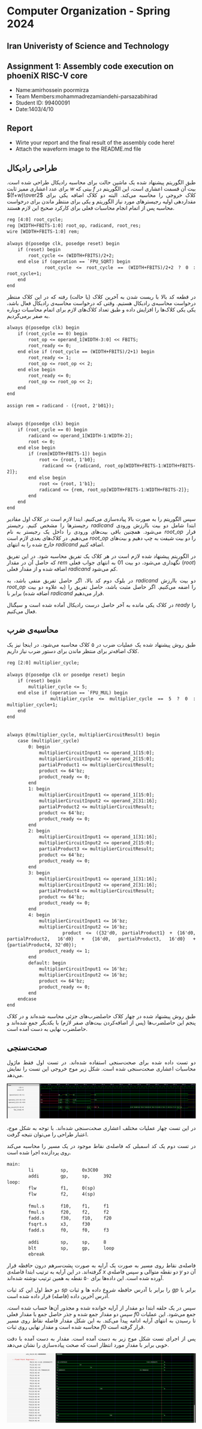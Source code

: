 <!-- <img src="https://github.com/IUST-Computer-Organization/.github/blob/main/images/CompOrg_orange.png" alt="Image" width="85" height="85" style="vertical-align:middle"> LUMOS RISC-V -->
Computer Organization - Spring 2024
==============================================================
## Iran Univeristy of Science and Technology
## Assignment 1: Assembly code execution on phoeniX RISC-V core

- Name:amirhossein poormirza
- Team Members:mohammadrezamiandehi-parsazabihirad
- Student ID: 99400091
- Date:1403/4/10

## Report

- Wirte your report and the final result of the assembly code here!
- Attach the waveform image to the README.md file
<div direction="rtl" align="justify">

## طراحی رادیکال

طبق الگوریتم پیشنهاد شده یک ماشین حالت برای محاسبه رادیکال طراحی شده است. برای عدد اعشاری ممیز ثابت $w$ بیتی که $f$ بیت آن قسمت اعشاری است، این الگوریتم در 
$(f+w)\over2$
 کلاک خروجی را محاسبه می‌کند. البته دو کلاک اضافه یکی برای مقداردهی اولیه رجیسترهای مورد نیاز الگوریتم و یکی برای منتظر ماندن برای درخواست محاسبه پس از اتمام انجام محاسبات فعلی برای کارکرد صحیح این لازم هستند.

```
reg [4:0] root_cycle;
reg [WIDTH+FBITS-1:0] root_op, radicand, root_res;
wire [WIDTH+FBITS-1:0] rem;

always @(posedge clk, posedge reset) begin
    if (reset) begin
        root_cycle <= (WIDTH+FBITS)/2+2;            
    end else if (operation == `FPU_SQRT) begin
        root_cycle <= root_cycle == (WIDTH+FBITS)/2+2 ? 0 : root_cycle+1;
    end        
end

```
در قطعه کد بالا با ریست شدن به آخرین کلاک (یا حالت) رفته که در این کلاک منتظر درخواست محاسبه‌ی رادیکال هستیم. وقتی که درخواست محاسبه‌ی رادیکال فعال باشد، یکی یکی کلاک‌ها را افزایش داده و طبق تعداد کلاک‌های لازم برای اتمام محاسبات دوباره به صفر برمی‌گردیم.

```
always @(posedge clk) begin
    if (root_cycle == 0) begin 
        root_op <= operand_1[WIDTH-3:0] << FBITS;
        root_ready <= 0;
    end else if (root_cycle == (WIDTH+FBITS)/2+1) begin
        root_ready <= 1;
        root_op <= root_op << 2;
    end else begin
        root_ready <= 0;
        root_op <= root_op << 2;
    end
end

assign rem = radicand - ({root, 2'b01});


always @(posedge clk) begin
    if (root_cycle == 0) begin
        radicand <= operand_1[WIDTH-1:WIDTH-2];
        root <= 0;
    end else begin
        if (rem[WIDTH+FBITS-1]) begin
            root <= {root, 1'b0};
            radicand <= {radicand, root_op[WIDTH+FBITS-1:WIDTH+FBITS-2]};
        end else begin
            root <= {root, 1'b1};
            radicand <= {rem, root_op[WIDTH+FBITS-1:WIDTH+FBITS-2]};
        end
    end
end
```
سپس الگوریتم را به صورت بالا پیاده‌سازی می‌کنیم. ابتدا لازم است در کلاک اول مقادیر رجیسترها را مشخص کنیم. رجیستر 
$radicand$
 ابتدا شامل دو بیت باارزش ورودی می‌شود. همچنین باقی بیت‌های ورودی را داخل یک رجیستر به نام $root\_op$ قرار می‌دهیم. در کلاک‌های بعدی لازم است $root\_op$ را دو بیت شیفت به چپ دهیم و بیت‌های خارج شده را به انتهای $radicand$ اضافه کنیم.

 در الگوریتم پیشنهاد شده لازم است در هر کلاک یک تفریق محاسبه شود. در این تفریق که حاصل آن در مقدار $rem$ نگهداری می‌شود، دو بیت $01$ به انتهای جواب فعلی ($root$) اضافه شده و از مقدار فعلی $radicand$ کم می‌شود.

 در بلوک دوم کد بالا، اگر حاصل تفریق منفی باشد، به $radicand$ دو بیت باارزش $root\_op$ را اضفه می‌کنیم. اگر حاصل مثبت باشد، حاصل تفریق را (به علاوه دو بیت اضافه شده) برابر با $radicand$ قرار می‌دهیم.
 
 در کلاک یکی مانده به آخر حاصل درست رادیکال آماده شده است و سیگنال $ready$ را فعال می‌کنیم.
 
 ## محاسبه‌ی ضرب

 طبق روش پیشنهاد شده یک عملیات ضرب در ۵ کلاک محاسبه می‌شود. در اینجا نیز یک کلاک اضافه‌تر برای منتظر ماندن برای دستور ضرب نیاز داریم.

```
reg [2:0] multiplier_cycle;

always @(posedge clk or posedge reset) begin
    if (reset) begin
        multiplier_cycle <= 5;
    end else if (operation == `FPU_MUL) begin
        multiplier_cycle <= multiplier_cycle == 5 ? 0 : multiplier_cycle+1;
    end        
end


always @(multiplier_cycle, multiplierCircuitResult) begin
    case (multiplier_cycle)
        0: begin 
            multiplierCircuitInput1 <= operand_1[15:0];
            multiplierCircuitInput2 <= operand_2[15:0];
            partialProduct1 <= multiplierCircuitResult;
            product <= 64'bz;
            product_ready <= 0;
        end
        1: begin
            multiplierCircuitInput1 <= operand_1[15:0];
            multiplierCircuitInput2 <= operand_2[31:16];
            partialProduct2 <= multiplierCircuitResult;
            product <= 64'bz;
            product_ready <= 0;
        end
        2: begin
            multiplierCircuitInput1 <= operand_1[31:16];
            multiplierCircuitInput2 <= operand_2[15:0];
            partialProduct3 <= multiplierCircuitResult;
            product <= 64'bz;
            product_ready <= 0;
        end
        3: begin
            multiplierCircuitInput1 <= operand_1[31:16];
            multiplierCircuitInput2 <= operand_2[31:16];
            partialProduct4 <= multiplierCircuitResult;
            product <= 64'bz;
            product_ready <= 0;
        end
        4: begin
            multiplierCircuitInput1 <= 16'bz;
            multiplierCircuitInput2 <= 16'bz;
            product <= ({32'd0, partialProduct1} + {16'd0, partialProduct2, 16'd0} + {16'd0, partialProduct3, 16'd0} + {partialProduct4, 32'd0});
            product_ready <= 1;
        end
        default: begin
            multiplierCircuitInput1 <= 16'bz;
            multiplierCircuitInput2 <= 16'bz;
            product <= 64'bz;
            product_ready <= 0;
        end
    endcase
end
```
طبق روش پیشنهاد شده در چهار کلاک حاصلضرب‌های جزئی محاسبه شده‌اند و در کلاک پنجم این حاصلضرب‌ها (پس از اضافه‌کردن بیت‌های صفر لازم) با یکدیگر جمع شده‌اند و حاصلضرب نهایی به دست آمده است.

## صحت‌سنجی

دو تست داده شده برای صحت‌سنجی استفاده شده‌اند. در تست اول فقط ماژول محاسبات اعشاری صحت‌سنجی شده است. شکل زیر موج خروجی این تست را نمایش می‌دهد.


![](Images/test1.png)

در این تست چهار عملیات مختلف اعشاری صحت‌سنجی شده‌اند. با توجه به شکل موج، اعتبار طراحی را می‌توان نتیجه گرفت.

در تست دوم یک کد اسمبلی که فاصله‌ی نقاط موجود در یک مسیر را محاسبه می‌کند روی پردازنده اجرا شده است.

```
main:
        li          sp,     0x3C00
        addi        gp,     sp,     392
loop:
        flw         f1,     0(sp)
        flw         f2,     4(sp)
       
        fmul.s      f10,    f1,     f1
        fmul.s      f20,    f2,     f2
        fadd.s      f30,    f10,    f20
        fsqrt.s     x3,     f30
        fadd.s      f0,     f0,     f3

        addi        sp,     sp,     8
        blt         sp,     gp,     loop
        ebreak

```

فاصله‌ی نقاط روی مسیر به صورت یک آرایه به صورت پشت‌سرهم درون حافظه قرار گرفته‌اند. در این آرایه به ترتیب ابتدا فاصله‌ی $x$ دو نقطه متوالی و سپس فاصله‌ي $y$ آن دو آورده شده است. این داده‌ها برای ۵۰ نقطه به همین ترتیب نوشته شده‌اند.

دو خط اول این کد ثبات $sp$ را برابر با آدرس حافظه شروع داده ها و ثبات $gp$ برابر با آدرس آخرین داده (فاصله) قرار داده شده است.

سپس در یک حلقه ابتدا دو مقدار از آرایه خوانده شده و مجذور آن‌ها حساب شده است. سپس دو مقدار جمع شده و جذر حاصل جمع با مقدار فعلی $f0$ جمع می‌شود. این عملیات تا رسیدن به انتهای آرایه ادامه پیدا می‌کند. به این شکل مقدار فاصله نقاط روی مسیر محاسبه شده است و مقدار نهایی روی ثبات $f0$ قرار گرفته است.

پس از اجرای تست شکل موج زیر به دست آمده است. مقدار به دست آمده با دقت خوبی برابر با مقدار مورد انتظار است که صحت پیاده‌سازی را نشان می‌دهد.

![](Images/test2.png)

</div>
